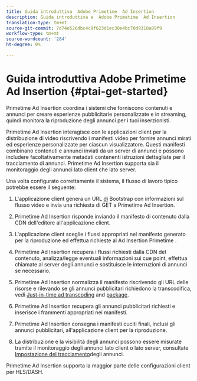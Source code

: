 ```yaml
---
title: Guida introduttiva  Adobe Primetime  Ad Insertion
description: Guida introduttiva a  Adobe Primetime  Ad Insertion
translation-type: tm+mt
source-git-commit: 7d74e526dbc4c9f623d1ec30e4bc70d9318a89f9
workflow-type: tm+mt
source-wordcount: '284'
ht-degree: 0%

---
```



# Guida introduttiva  Adobe Primetime  Ad Insertion {#ptai-get-started}

Primetime  Ad Insertion coordina i sistemi che forniscono contenuti e annunci per creare esperienze pubblicitarie personalizzate e in streaming, quindi monitora la riproduzione degli annunci per i tuoi inserzionisti.

Primetime  Ad Insertion interagisce con le applicazioni client per la distribuzione di video riscrivendo i manifesti video per fornire annunci mirati ed esperienze personalizzate per ciascun visualizzatore. Questi manifesti combinano contenuti e annunci inviati da un server di annunci e possono includere facoltativamente metadati contenenti istruzioni dettagliate per il tracciamento di annunci. Primetime  Ad Insertion supporta sia il monitoraggio degli annunci lato client che lato server.

Una volta configurato correttamente il sistema, il flusso di lavoro tipico potrebbe essere il seguente:

1. L&#39;applicazione client genera un URL [di](/help/dynamic-ad-insertion/msapi-topics/ms-getting-started/ms-api-query-params.md) Bootstrap con informazioni sul flusso video e invia una richiesta di GET a Primetime  Ad Insertion.

1. Primetime  Ad Insertion risponde inviando il manifesto di contenuto dalla CDN dell&#39;editore all&#39;applicazione client.

1. L&#39;applicazione client sceglie i flussi appropriati nel manifesto generato per la riproduzione ed effettua richieste al Ad Insertion Primetime .

1. Primetime  Ad Insertion recupera i flussi richiesti dalla CDN del contenuto, analizza/legge eventuali informazioni sui cue point, effettua chiamate al server degli annunci e sostituisce le interruzioni di annunci se necessario.

1. Primetime  Ad Insertion normalizza il manifesto riscrivendo gli URL delle risorse e rilevando se gli annunci pubblicitari richiedono la transcodifica, vedi [Just-in-time ad transcoding](just-in-time-transcoding.md) and [package](just-in-time-repackaging.md).

1. Primetime  Ad Insertion recupera gli annunci pubblicitari richiesti e inserisce i frammenti appropriati nei manifesti.

1. Primetime  Ad Insertion consegna i manifesti cuciti finali, inclusi gli annunci pubblicitari, all&#39;applicazione client per la riproduzione.

1. La distribuzione e la visibilità degli annunci possono essere misurate tramite il monitoraggio degli annunci lato client o lato server, consultate [Impostazione del tracciamento](set-up-ad-tracking.md)degli annunci.

Primetime  Ad Insertion supporta la maggior parte delle configurazioni client per HLS/DASH.
